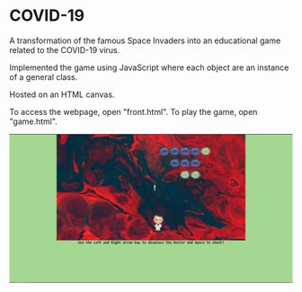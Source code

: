 # COVID-19
A transformation of the famous Space Invaders into an  educational game related to the COVID-19 virus.

Implemented the game using JavaScript where each object are an instance of a general class.

Hosted on an HTML canvas. 

To access the webpage, open "front.html".
To play the game, open "game.html".

![alt text](https://github.com/JiaFengYu/COVID-19/blob/master/Game%20in%20action.png?raw=true)
